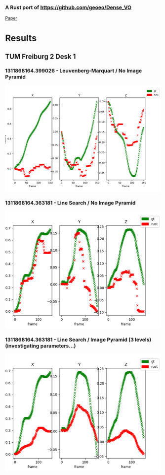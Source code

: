 ### A Rust port of https://github.com/geoeo/Dense_VO

[Paper](https://ieeexplore.ieee.org/document/6631104/)


# Results
## TUM Freiburg 2 Desk 1
### 1311868164.399026 - Leuvenberg-Marquart / No Image Pyramid
![results_lm](docs/f2d1_1311868174_699578.png)
### 1311868164.363181 - Line Search / No Image Pyramid
![image_pyramid](docs/f2d2__0.9_005_363181.png)
### 1311868164.363181 - Line Search / Image Pyramid (3 levels) (investigating parameters...)
![image_pyramid](docs/363_12_042_025_3_007_005_001.png)